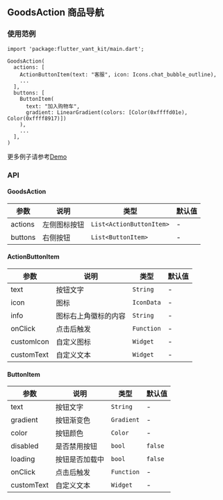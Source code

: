 ## GoodsAction 商品导航

### 使用范例

```
import 'package:flutter_vant_kit/main.dart';

GoodsAction(
  actions: [
    ActionButtonItem(text: "客服", icon: Icons.chat_bubble_outline),
    ...
  ],
  buttons: [
    ButtonItem(
      text: "加入购物车",
      gradient: LinearGradient(colors: [Color(0xffffd01e), Color(0xffff8917)])
    ),
    ...
  ],
)
```

更多例子请参考[Demo](../example/lib/routes/demoGoodsAction.dart)

### API

#### GoodsAction

| 参数  | 说明  | 类型  | 默认值  |
| ------------ | ------------ | ------------ | ------------ |
| actions | 左侧图标按钮 | `List<ActionButtonItem>` | - |
| buttons | 右侧按钮 | `List<ButtonItem>` | - |

#### ActionButtonItem

| 参数  | 说明  | 类型  | 默认值  |
| ------------ | ------------ | ------------ | ------------ |
| text | 按钮文字 | `String` | - |
| icon | 图标 | `IconData` | - |
| info | 图标右上角徽标的内容 | `String` | - |
| onClick | 点击后触发 | `Function` | - |
| customIcon | 自定义图标 | `Widget` | - |
| customText | 自定义文本 | `Widget` | - |

#### ButtonItem

| 参数  | 说明  | 类型  | 默认值  |
| ------------ | ------------ | ------------ | ------------ |
| text | 按钮文字 | `String` | - |
| gradient | 按钮渐变色 | `Gradient` | - |
| color | 按钮颜色 | `Color` | - |
| disabled | 是否禁用按钮 | `bool` | `false` |
| loading | 按钮是否加载中 | `bool` | `false` |
| onClick | 点击后触发 | `Function` | - |
| customText | 自定义文本 | `Widget` | - |
